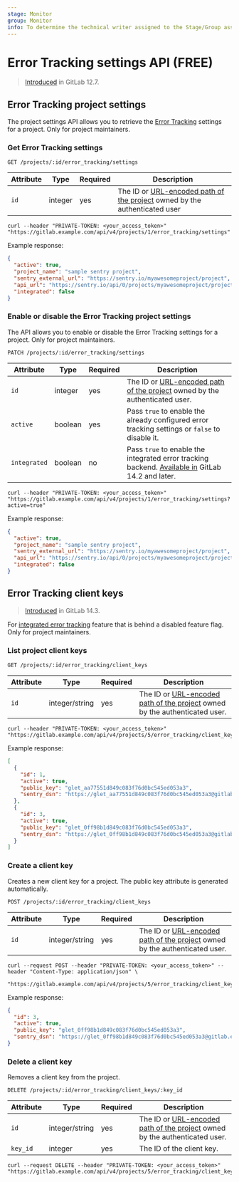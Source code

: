```yaml
---
stage: Monitor
group: Monitor
info: To determine the technical writer assigned to the Stage/Group associated with this page, see https://about.gitlab.com/handbook/engineering/ux/technical-writing/#assignments
---
```


# Error Tracking settings API **(FREE)**

> [Introduced](https://gitlab.com/gitlab-org/gitlab/-/issues/34940) in GitLab 12.7.

## Error Tracking project settings

The project settings API allows you to retrieve the [Error Tracking](../operations/error_tracking.md)
settings for a project. Only for project maintainers.

### Get Error Tracking settings

```plaintext
GET /projects/:id/error_tracking/settings
```

| Attribute | Type    | Required | Description           |
| --------- | ------- | -------- | --------------------- |
| `id`      | integer | yes      | The ID or [URL-encoded path of the project](index.md#namespaced-path-encoding) owned by the authenticated user |

```shell
curl --header "PRIVATE-TOKEN: <your_access_token>" "https://gitlab.example.com/api/v4/projects/1/error_tracking/settings"
```

Example response:

```json
{
  "active": true,
  "project_name": "sample sentry project",
  "sentry_external_url": "https://sentry.io/myawesomeproject/project",
  "api_url": "https://sentry.io/api/0/projects/myawesomeproject/project",
  "integrated": false
}
```

### Enable or disable the Error Tracking project settings

The API allows you to enable or disable the Error Tracking settings for a project. Only for project maintainers.

```plaintext
PATCH /projects/:id/error_tracking/settings
```

| Attribute    | Type    | Required | Description           |
| ------------ | ------- | -------- | --------------------- |
| `id`         | integer | yes      | The ID or [URL-encoded path of the project](index.md#namespaced-path-encoding) owned by the authenticated user. |
| `active`     | boolean | yes      | Pass `true` to enable the already configured error tracking settings or `false` to disable it. |
| `integrated` | boolean | no       | Pass `true` to enable the integrated error tracking backend. [Available in](https://gitlab.com/gitlab-org/gitlab/-/merge_requests/68260) GitLab 14.2 and later. |

```shell
curl --header "PRIVATE-TOKEN: <your_access_token>" "https://gitlab.example.com/api/v4/projects/1/error_tracking/settings?active=true"
```

Example response:

```json
{
  "active": true,
  "project_name": "sample sentry project",
  "sentry_external_url": "https://sentry.io/myawesomeproject/project",
  "api_url": "https://sentry.io/api/0/projects/myawesomeproject/project",
  "integrated": false
}
```

## Error Tracking client keys

> [Introduced](https://gitlab.com/gitlab-org/gitlab/-/merge_requests/68384) in GitLab 14.3.

For [integrated error tracking](https://gitlab.com/gitlab-org/gitlab/-/issues/329596) feature that is behind a disabled feature flag. Only for project maintainers.

### List project client keys

```plaintext
GET /projects/:id/error_tracking/client_keys
```

| Attribute | Type | Required | Description |
| --------- | ---- | -------- | ----------- |
| `id` | integer/string | yes | The ID or [URL-encoded path of the project](index.md#namespaced-path-encoding) owned by the authenticated user. |

```shell
curl --header "PRIVATE-TOKEN: <your_access_token>" "https://gitlab.example.com/api/v4/projects/5/error_tracking/client_keys"
```

Example response:

```json
[
  {
    "id": 1,
    "active": true,
    "public_key": "glet_aa77551d849c083f76d0bc545ed053a3",
    "sentry_dsn": "https://glet_aa77551d849c083f76d0bc545ed053a3@gitlab.example.com/api/v4/error_tracking/collector/5"
  },
  {
    "id": 3,
    "active": true,
    "public_key": "glet_0ff98b1d849c083f76d0bc545ed053a3",
    "sentry_dsn": "https://glet_0ff98b1d849c083f76d0bc545ed053a3@gitlab.example.com/api/v4/error_tracking/collector/5"
  }
]
```

### Create a client key

Creates a new client key for a project. The public key attribute is generated automatically.

```plaintext
POST /projects/:id/error_tracking/client_keys
```

| Attribute  | Type | Required | Description |
| ---------  | ---- | -------- | ----------- |
| `id`       | integer/string | yes | The ID or [URL-encoded path of the project](index.md#namespaced-path-encoding) owned by the authenticated user. |

```shell
curl --request POST --header "PRIVATE-TOKEN: <your_access_token>" --header "Content-Type: application/json" \
     "https://gitlab.example.com/api/v4/projects/5/error_tracking/client_keys"
```

Example response:

```json
{
  "id": 3,
  "active": true,
  "public_key": "glet_0ff98b1d849c083f76d0bc545ed053a3",
  "sentry_dsn": "https://glet_0ff98b1d849c083f76d0bc545ed053a3@gitlab.example.com/api/v4/error_tracking/collector/5"
}
```

### Delete a client key

Removes a client key from the project.

```plaintext
DELETE /projects/:id/error_tracking/client_keys/:key_id
```

| Attribute | Type | Required | Description |
| --------- | ---- | -------- | ----------- |
| `id`      | integer/string | yes | The ID or [URL-encoded path of the project](index.md#namespaced-path-encoding) owned by the authenticated user. |
| `key_id`  | integer | yes | The ID of the client key. |

```shell
curl --request DELETE --header "PRIVATE-TOKEN: <your_access_token>" "https://gitlab.example.com/api/v4/projects/5/error_tracking/client_keys/13"
```
